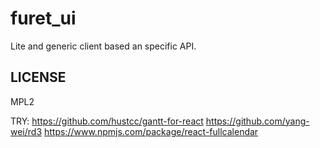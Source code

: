 # furet_ui

Lite and generic client based an specific API.


## LICENSE

MPL2

TRY:
https://github.com/hustcc/gantt-for-react
https://github.com/yang-wei/rd3
https://www.npmjs.com/package/react-fullcalendar
